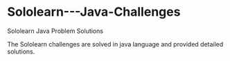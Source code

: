 # Sololearn---Java-Challenges
Sololearn Java Problem Solutions

The Sololearn challenges are solved in java language and provided detailed solutions.


